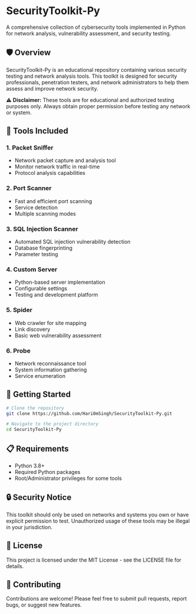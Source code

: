 # SecurityToolkit-Py

A comprehensive collection of cybersecurity tools implemented in Python for network analysis, vulnerability assessment, and security testing.

## 🛡️ Overview

SecurityToolkit-Py is an educational repository containing various security testing and network analysis tools. This toolkit is designed for security professionals, penetration testers, and network administrators to help them assess and improve network security.

⚠️ **Disclaimer:** These tools are for educational and authorized testing purposes only. Always obtain proper permission before testing any network or system.

## 🔧 Tools Included

### 1. Packet Sniffer
- Network packet capture and analysis tool
- Monitor network traffic in real-time
- Protocol analysis capabilities

### 2. Port Scanner
- Fast and efficient port scanning
- Service detection
- Multiple scanning modes

### 3. SQL Injection Scanner
- Automated SQL injection vulnerability detection
- Database fingerprinting
- Parameter testing

### 4. Custom Server
- Python-based server implementation
- Configurable settings
- Testing and development platform

### 5. Spider
- Web crawler for site mapping
- Link discovery
- Basic web vulnerability assessment

### 6. Probe
- Network reconnaissance tool
- System information gathering
- Service enumeration

## 🚀 Getting Started

```bash
# Clone the repository
git clone https://github.com/Hari0mSingh/SecurityToolkit-Py.git

# Navigate to the project directory
cd SecurityToolkit-Py

```

## 📋 Requirements
- Python 3.8+
- Required Python packages
- Root/Administrator privileges for some tools

## 🔒 Security Notice

This toolkit should only be used on networks and systems you own or have explicit permission to test. Unauthorized usage of these tools may be illegal in your jurisdiction.

## 📜 License

This project is licensed under the MIT License - see the LICENSE file for details.

## 🤝 Contributing

Contributions are welcome! Please feel free to submit pull requests, report bugs, or suggest new features.
